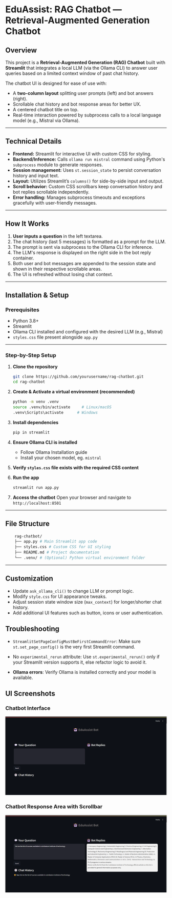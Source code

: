 # EduAssist: RAG Chatbot — Retrieval-Augmented Generation Chatbot

## Overview

This project is a **Retrieval-Augmented Generation (RAG) Chatbot** built with **Streamlit** that integrates a local LLM (via the Ollama CLI) to answer user queries based on a limited context window of past chat history.

The chatbot UI is designed for ease of use with:

- A **two-column layout** splitting user prompts (left) and bot answers (right).
- Scrollable chat history and bot response areas for better UX.
- A centered chatbot title on top.
- Real-time interaction powered by subprocess calls to a local language model (e.g., Mistral via Ollama).

---

## Technical Details

- **Frontend:** Streamlit for interactive UI with custom CSS for styling.
- **Backend/Inference:** Calls `ollama run mistral` command using Python's `subprocess` module to generate responses.
- **Session management:** Uses `st.session_state` to persist conversation history and input text.
- **Layout:** Utilizes Streamlit’s `columns()` for side-by-side input and output.
- **Scroll behavior:** Custom CSS scrollbars keep conversation history and bot replies scrollable independently.
- **Error handling:** Manages subprocess timeouts and exceptions gracefully with user-friendly messages.

---

## How It Works

1. **User inputs a question** in the left textarea.
2. The chat history (last 5 messages) is formatted as a prompt for the LLM.
3. The prompt is sent via subprocess to the Ollama CLI for inference.
4. The LLM's response is displayed on the right side in the bot reply container.
5. Both user and bot messages are appended to the session state and shown in their respective scrollable areas.
6. The UI is refreshed without losing chat context.

---

## Installation & Setup

### Prerequisites

- Python 3.8+
- Streamlit
- Ollama CLI installed and configured with the desired LLM (e.g., Mistral)
- `styles.css` file present alongside `app.py`

---

### Step-by-Step Setup

1. **Clone the repository**

   ```bash
   git clone https://github.com/yourusername/rag-chatbot.git
   cd rag-chatbot

   ```

2. **Create & Activate a virtual environment (recommended)**

   ```bash
   python -m venv .venv
   source .venv/bin/activate     # Linux/macOS
   .venv\Scripts\activate      # Windows

   ```

3. **Install dependencies**

   ```bash
   pip in streamlit

   ```

4. **Ensure Ollama CLI is installed**

   - Follow Ollama Installation guide
   - Install your chosen model, eg. `mistral`

5. **Verify `styles.css` file exists with the required CSS content**

6. **Run the app**

   ```bash
   streamlit run app.py

   ```

7. **Access the chatbot**
   Open your browser and navigate to `http://localhost:8501`

---

## File Structure

```bash
    rag-chatbot/
    ├── app.py # Main Streamlit app code
    ├── styles.css # Custom CSS for UI styling
    ├── README.md # Project documentation
    └── .venv/ # (Optional) Python virtual environment folder
```

---

## Customization

- Update `ask_ollama_cli()` to change LLM or prompt logic.
- Modify `style.css` for UI appearance tweaks.
- Adjust session state window size (`max_context`) for longer/shorter chat history.
- Add additional UI features such as button, icons or user authentication.

## Troubleshooting

- `StreamlitSetPageConfigMustBeFirstCommandError`: Make sure `st.set_page_config()` is the very first Streamlit command.

- No `experimental_rerun` attribute: Use `st.experimental_rerun()` only if your Streamlit version supports it, else refactor logic to avoid it.

- **Ollama errors**: Verify Ollama is installed correctly and your model is available.

## UI Screenshots

### Chatbot Interface

![Chatbot Interface](screenshots/ui1.png)

### Chatbot Response Area with Scrollbar

![Bot Response Scroll](screenshots/ui2.png)
